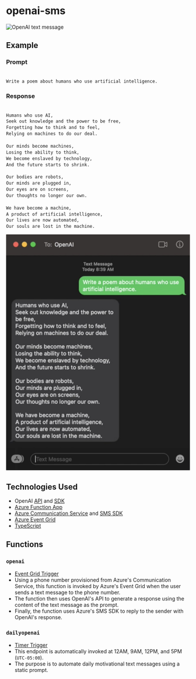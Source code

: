 # openai-sms

![OpenAI text message](./readme/openai.gif)

## Example

### Prompt

```txt

Write a poem about humans who use artificial intelligence.

```

### Response

```txt

Humans who use AI,
Seek out knowledge and the power to be free,
Forgetting how to think and to feel,
Relying on machines to do our deal.

Our minds become machines,
Losing the ability to think,
We become enslaved by technology,
And the future starts to shrink.

Our bodies are robots,
Our minds are plugged in,
Our eyes are on screens,
Our thoughts no longer our own.

We have become a machine,
A product of artificial intelligence,
Our lives are now automated,
Our souls are lost in the machine.

```

![OpenAI text message](./readme/openai.jpg)

## Technologies Used

- OpenAI [API](https://openai.com/api/) and [SDK](https://www.npmjs.com/package/openai)
- [Azure Function App](https://learn.microsoft.com/en-us/azure/azure-functions/)
- [Azure Communication Service](https://learn.microsoft.com/en-us/azure/communication-services/) and [SMS SDK](https://www.npmjs.com/package/@azure/communication-sms)
- [Azure Event Grid](https://learn.microsoft.com/en-us/azure/event-grid/)
- [TypeScript](https://www.typescriptlang.org/)

## Functions

### `openai`

- [Event Grid Trigger](https://learn.microsoft.com/en-us/azure/azure-functions/functions-bindings-event-grid-trigger?tabs=in-process%2Cextensionv3&pivots=programming-language-javascript)
- Using a phone number provisioned from Azure's Communication Service, this function is invoked by Azure's Event Grid when the user sends a text message to the phone number.
- The function then uses OpenAI's API to generate a response using the content of the text message as the prompt.
- Finally, the function uses Azure's SMS SDK to reply to the sender with OpenAI's response.

### `dailyopenai`

- [Timer Trigger](https://learn.microsoft.com/en-us/azure/azure-functions/functions-bindings-timer?tabs=in-process&pivots=programming-language-javascript)
- This endpoint is automatically invoked at 12AM, 9AM, 12PM, and 5PM (`UTC-05:00`).
- The purpose is to automate daily motivational text messages using a static prompt.
